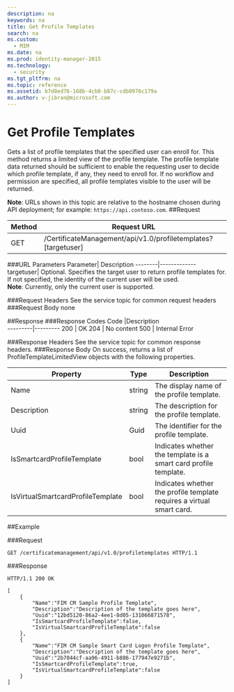 ```yaml
---
description: na
keywords: na
title: Get Profile Templates
search: na
ms.custom: 
  - MIM
ms.date: na
ms.prod: identity-manager-2015
ms.technology: 
  - security
ms.tgt_pltfrm: na
ms.topic: reference
ms.assetid: b7d8ed76-168b-4cb8-b87c-cdb0976c179a
ms.author: v-jibran@microsoft.com
---
```

# Get Profile Templates
Gets a list of profile templates that the specified user can enroll for. This method  returns a limited view of the profile template. The profile template data returned should be sufficient to enable the requesting user to decide which profile template, if any, they need to enroll for. If no workflow and permission are specified, all profile templates visible to the user will be returned.

**Note**: URLs shown in this topic are relative to the hostname chosen during API deployment; for example: `https://api.contoso.com`.
##Request


Method  |Request URL  
---------|---------
GET     |/CertificateManagement/api/v1.0/profiletemplates?\[targetuser\] 

###URL Parameters
Parameter| Description
--------|-------------
targetuser| Optional. Specifies the target user to return profile templates for. If not specified, the identity of the current user will be used. <br/>**Note**: Currently, only the current user is supported.

###Request Headers
See the service topic for common request headers
###Request Body
none

##Response
###Response Codes
Code  |Description  
---------|---------
200     | OK
204 | No content
500 | Internal Error

###Response Headers
See the service topic for common response headers.
###Response Body
On success, returns a list of ProfileTemplateLimitedView objects with the following properties.

Property| Type| Description
--------|-----|--------
Name| string| The display name of the profile template.
Description| string| The description for the profile template.
Uuid| Guid| The identifier for the profile template.
IsSmartcardProfileTemplate| bool| Indicates whether the template is a smart card profile template.
IsVirtualSmartcardProfileTemplate| bool| Indicates whether the profile template requires a virtual smart card.

##Example

###Request
```
GET /certificatemanagement/api/v1.0/profiletemplates HTTP/1.1
```
###Response
```
HTTP/1.1 200 OK

[
    {
        "Name":"FIM CM Sample Profile Template",
        "Description":"Description of the template goes here",
        "Uuid":"12bd5120-86a2-4ee1-8d05-131066871578",
        "IsSmartcardProfileTemplate":false,
        "IsVirtualSmartcardProfileTemplate":false
    },
    {
        "Name":"FIM CM Sample Smart Card Logon Profile Template",
        "Description":"Description of the template goes here",
        "Uuid":"2b7044cf-aa96-4911-b886-177947e9271b",
        "IsSmartcardProfileTemplate":true,
        "IsVirtualSmartcardProfileTemplate":false
    }
]

```       
